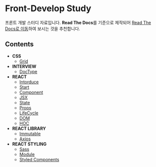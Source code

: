 # Front-Develop Study

프론트 개발 스터디 자료입니다. **Read The Docs**를 기준으로 제작되어 [Read The Docs로 이동](https://hangem-study.readthedocs.io/en/latest/)하여 보시는 것을 추천합니다.

## Contents

- **CSS**
    - [Grid](./css/grid.md)
- **INTERVIEW**
    - [DocType](./interview/doctype.md)
- **REACT**
    - [Intorduce](./react/about.md)
    - [Start](./react/start.md)
    - [Component](./react/component.md)
    - [JSX](./react/jsx.md)
    - [State](./react/state.md)
    - [Props](./react/props.md)
    - [LifeCycle](./react/lifecycle.md)
    - [DOM](./react/dom.md)
    - [HOC](./react/hoc.md)
- **REACT LIBRARY**
    - [Immutable](./react-library/immutable.md)
    - [Axios](./react-library/axios.md)
- **REACT STYLING**
    - [Sass](./react-styling/sass.md)
    - [Module](./react-styling/module.md)
    - [Styled Components](./react-styling/styled-components.md)
